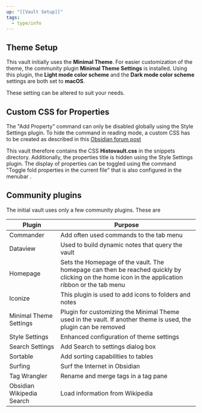 ```yaml
---
up: "[[Vault Setup]]"
tags:
  - type/info
---
```

## Theme Setup
This vault initially uses the **Minimal Theme**. For easier customization of the theme, the community plugin **Minimal Theme Settings** is installed. Using this plugin, the **Light mode color scheme** and the **Dark mode color scheme** settings are both set to **macOS**.

These setting can be altered to suit your needs.

## Custom CSS for Properties
The "Add Property" command can only be disabled globally using the Style Settings plugin. To hide the command in reading mode, a custom CSS has to be created as described in this [Obsidian forum post](https://forum.obsidian.md/t/hide-show-properties-and-add-property-button-in-reading-mode/66209)

This vault therefore contains the CSS **Histovault.css** in the snippets directory. Additionally, the properties title is hidden using the Style Settings plugin. The display of properties can be toggled using the command "Toggle fold properties in the current file" that is also configured in the menubar . 
## Community plugins
The initial vault uses only a few community plugins. These are

| Plugin | Purpose |
| ---- | ---- |
| Commander | Add often used commands to the tab menu |
| Dataview | Used to build dynamic notes that query the vault |
| Homepage | Sets the Homepage of the vault. The homepage can then be reached quickly by clicking on the home icon in the application ribbon or the tab menu |
| Iconize | This plugin is used to add icons to folders and notes |
| Minimal Theme Settings | Plugin for customizing the Minimal Theme used in the vault. If another theme is used, the plugin can be removed |
| Style Settings | Enhanced configuration of theme settings |
| Search Settings | Add Search to settings dialog box |
| Sortable | Add sorting capabilities to tables |
| Surfing | Surf the Internet in Obsidian |
| Tag Wrangler | Rename and merge tags in a tag pane |
| Obsidian Wikipedia Search | Load information from Wikipedia |
